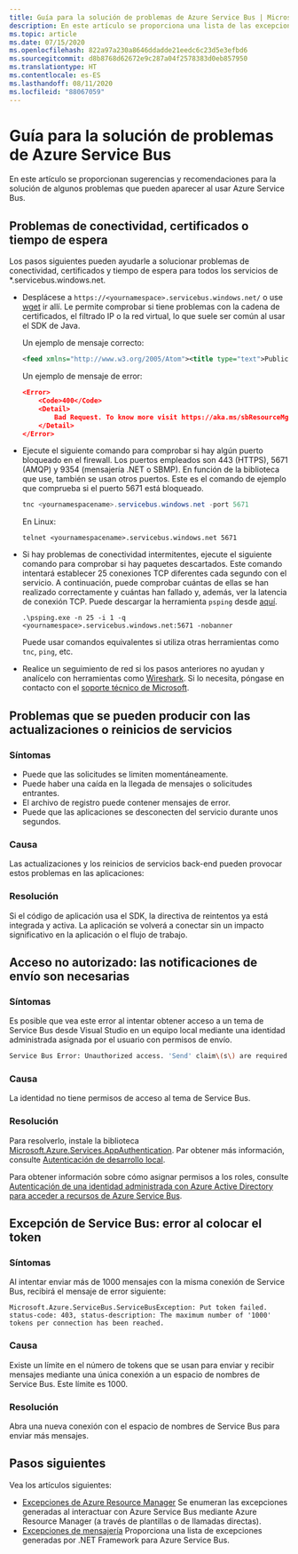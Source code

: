 ```yaml
---
title: Guía para la solución de problemas de Azure Service Bus | Microsoft Docs
description: En este artículo se proporciona una lista de las excepciones de mensajería de Azure Service Bus y las acciones sugeridas para cuando se produce la excepción.
ms.topic: article
ms.date: 07/15/2020
ms.openlocfilehash: 822a97a230a8646ddadde21eedc6c23d5e3efbd6
ms.sourcegitcommit: d8b8768d62672e9c287a04f2578383d0eb857950
ms.translationtype: HT
ms.contentlocale: es-ES
ms.lasthandoff: 08/11/2020
ms.locfileid: "88067059"
---
```

# <a name="troubleshooting-guide-for-azure-service-bus"></a>Guía para la solución de problemas de Azure Service Bus
En este artículo se proporcionan sugerencias y recomendaciones para la solución de algunos problemas que pueden aparecer al usar Azure Service Bus. 

## <a name="connectivity-certificate-or-timeout-issues"></a>Problemas de conectividad, certificados o tiempo de espera
Los pasos siguientes pueden ayudarle a solucionar problemas de conectividad, certificados y tiempo de espera para todos los servicios de *.servicebus.windows.net. 

- Desplácese a `https://<yournamespace>.servicebus.windows.net/` o use [wget](https://www.gnu.org/software/wget/) ir allí. Le permite comprobar si tiene problemas con la cadena de certificados, el filtrado IP o la red virtual, lo que suele ser común al usar el SDK de Java.

    Un ejemplo de mensaje correcto:
    
    ```xml
    <feed xmlns="http://www.w3.org/2005/Atom"><title type="text">Publicly Listed Services</title><subtitle type="text">This is the list of publicly-listed services currently available.</subtitle><id>uuid:27fcd1e2-3a99-44b1-8f1e-3e92b52f0171;id=30</id><updated>2019-12-27T13:11:47Z</updated><generator>Service Bus 1.1</generator></feed>
    ```
    
    Un ejemplo de mensaje de error:

    ```json
    <Error>
        <Code>400</Code>
        <Detail>
            Bad Request. To know more visit https://aka.ms/sbResourceMgrExceptions. . TrackingId:b786d4d1-cbaf-47a8-a3d1-be689cda2a98_G22, SystemTracker:NoSystemTracker, Timestamp:2019-12-27T13:12:40
        </Detail>
    </Error>
    ```
- Ejecute el siguiente comando para comprobar si hay algún puerto bloqueado en el firewall. Los puertos empleados son 443 (HTTPS), 5671 (AMQP) y 9354 (mensajería .NET o SBMP). En función de la biblioteca que use, también se usan otros puertos. Este es el comando de ejemplo que comprueba si el puerto 5671 está bloqueado. 

    ```powershell
    tnc <yournamespacename>.servicebus.windows.net -port 5671
    ```

    En Linux:

    ```shell
    telnet <yournamespacename>.servicebus.windows.net 5671
    ```
- Si hay problemas de conectividad intermitentes, ejecute el siguiente comando para comprobar si hay paquetes descartados. Este comando intentará establecer 25 conexiones TCP diferentes cada segundo con el servicio. A continuación, puede comprobar cuántas de ellas se han realizado correctamente y cuántas han fallado y, además, ver la latencia de conexión TCP. Puede descargar la herramienta `psping` desde [aquí](/sysinternals/downloads/psping).

    ```shell
    .\psping.exe -n 25 -i 1 -q <yournamespace>.servicebus.windows.net:5671 -nobanner     
    ```
    Puede usar comandos equivalentes si utiliza otras herramientas como `tnc`, `ping`, etc. 
- Realice un seguimiento de red si los pasos anteriores no ayudan y analícelo con herramientas como [Wireshark](https://www.wireshark.org/). Si lo necesita, póngase en contacto con el [soporte técnico de Microsoft](https://support.microsoft.com/). 

## <a name="issues-that-may-occur-with-service-upgradesrestarts"></a>Problemas que se pueden producir con las actualizaciones o reinicios de servicios

### <a name="symptoms"></a>Síntomas
- Puede que las solicitudes se limiten momentáneamente.
- Puede haber una caída en la llegada de mensajes o solicitudes entrantes.
- El archivo de registro puede contener mensajes de error.
- Puede que las aplicaciones se desconecten del servicio durante unos segundos.

### <a name="cause"></a>Causa
Las actualizaciones y los reinicios de servicios back-end pueden provocar estos problemas en las aplicaciones:

### <a name="resolution"></a>Resolución
Si el código de aplicación usa el SDK, la directiva de reintentos ya está integrada y activa. La aplicación se volverá a conectar sin un impacto significativo en la aplicación o el flujo de trabajo.

## <a name="unauthorized-access-send-claims-are-required"></a>Acceso no autorizado: las notificaciones de envío son necesarias

### <a name="symptoms"></a>Síntomas 
Es posible que vea este error al intentar obtener acceso a un tema de Service Bus desde Visual Studio en un equipo local mediante una identidad administrada asignada por el usuario con permisos de envío.

```bash
Service Bus Error: Unauthorized access. 'Send' claim\(s\) are required to perform this operation.
```

### <a name="cause"></a>Causa
La identidad no tiene permisos de acceso al tema de Service Bus. 

### <a name="resolution"></a>Resolución
Para resolverlo, instale la biblioteca [Microsoft.Azure.Services.AppAuthentication](https://www.nuget.org/packages/Microsoft.Azure.Services.AppAuthentication/).  Par obtener más información, consulte [Autenticación de desarrollo local](../key-vault/general/service-to-service-authentication.md#local-development-authentication). 

Para obtener información sobre cómo asignar permisos a los roles, consulte [Autenticación de una identidad administrada con Azure Active Directory para acceder a recursos de Azure Service Bus](service-bus-managed-service-identity.md).

## <a name="service-bus-exception-put-token-failed"></a>Excepción de Service Bus: error al colocar el token

### <a name="symptoms"></a>Síntomas
Al intentar enviar más de 1000 mensajes con la misma conexión de Service Bus, recibirá el mensaje de error siguiente: 

`Microsoft.Azure.ServiceBus.ServiceBusException: Put token failed. status-code: 403, status-description: The maximum number of '1000' tokens per connection has been reached.` 

### <a name="cause"></a>Causa
Existe un límite en el número de tokens que se usan para enviar y recibir mensajes mediante una única conexión a un espacio de nombres de Service Bus. Este límite es 1000. 

### <a name="resolution"></a>Resolución
Abra una nueva conexión con el espacio de nombres de Service Bus para enviar más mensajes.

## <a name="next-steps"></a>Pasos siguientes
Vea los artículos siguientes: 

- [Excepciones de Azure Resource Manager](service-bus-resource-manager-exceptions.md) Se enumeran las excepciones generadas al interactuar con Azure Service Bus mediante Azure Resource Manager (a través de plantillas o de llamadas directas).
- [Excepciones de mensajería](service-bus-messaging-exceptions.md) Proporciona una lista de excepciones generadas por .NET Framework para Azure Service Bus.